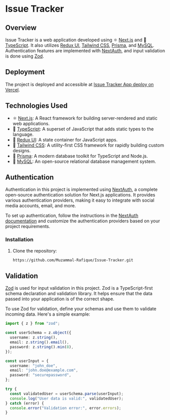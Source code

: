 # Issue Tracker

## Overview

Issue Tracker is a web application developed using ⚛️ [Next.js](https://nextjs.org/) and 📘 [TypeScript](https://www.typescriptlang.org/). It also utilizes [Redux UI](https://redux.js.org/), [Tailwind CSS](https://tailwindcss.com/), [Prisma](https://www.prisma.io/), and [MySQL](https://www.mysql.com/). Authentication features are implemented with [NextAuth](https://next-auth.js.org/), and input validation is done using [Zod](https://github.com/colinhacks/zod).

## Deployment

The project is deployed and accessible at [Issue Tracker App deploy on Vercel](https://issue-tracker-app-mu.vercel.app/).

## Technologies Used

- ⚛️ [Next.js](https://nextjs.org/): A React framework for building server-rendered and static web applications.
- 📘 [TypeScript](https://www.typescriptlang.org/): A superset of JavaScript that adds static types to the language.
- 📕 [Redux UI](https://redux.js.org/): A state container for JavaScript apps.
- 🎨 [Tailwind CSS](https://tailwindcss.com/): A utility-first CSS framework for rapidly building custom designs.
- 🔄 [Prisma](https://www.prisma.io/): A modern database toolkit for TypeScript and Node.js.
- 🐬 [MySQL](https://www.mysql.com/): An open-source relational database management system.

## Authentication

Authentication in this project is implemented using [NextAuth](https://next-auth.js.org/), a complete open-source authentication solution for Next.js applications. It provides various authentication providers, making it easy to integrate with social media accounts, email, and more.

To set up authentication, follow the instructions in the [NextAuth documentation](https://next-auth.js.org/getting-started/introduction) and customize the authentication providers based on your project requirements.

### Installation

1. Clone the repository:

   ```bash
   https://github.com/Muzammal-Rafique/Issue-Tracker.git
   ```

## Validation

[Zod](https://github.com/colinhacks/zod) is used for input validation in this project. Zod is a TypeScript-first schema declaration and validation library. It helps ensure that the data passed into your application is of the correct shape.

To use Zod for validation, define your schemas and use them to validate incoming data. Here's a simple example:

```typescript
import { z } from "zod";

const userSchema = z.object({
  username: z.string(),
  email: z.string().email(),
  password: z.string().min(8),
});

const userInput = {
  username: "john_doe",
  email: "john.doe@example.com",
  password: "securepassword",
};

try {
  const validatedUser = userSchema.parse(userInput);
  console.log("User data is valid:", validatedUser);
} catch (error) {
  console.error("Validation error:", error.errors);
}
```
